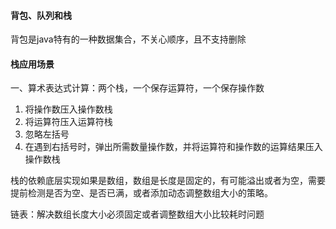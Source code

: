#### 背包、队列和栈

背包是java特有的一种数据集合，不关心顺序，且不支持删除



#### 栈应用场景

一、算术表达式计算：两个栈，一个保存运算符，一个保存操作数

1. 将操作数压入操作数栈
2. 将运算符压入运算符栈
3. 忽略左括号
4. 在遇到右括号时，弹出所需数量操作数，并将运算符和操作数的运算结果压入操作数栈

栈的依赖底层实现如果是数组，数组是长度是固定的，有可能溢出或者为空，需要提前检测是否为空、是否已满，或者添加动态调整数组大小的策略。



链表：解决数组长度大小必须固定或者调整数组大小比较耗时问题





